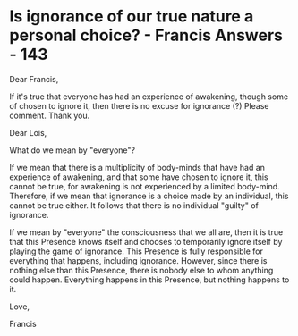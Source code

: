 # Is ignorance of our true nature a personal choice? - Francis Answers - 143

Dear Francis,

If it's true that everyone has had an experience of awakening, though some of chosen to ignore it, then there is no excuse for ignorance (?) Please comment. Thank you.

Dear Lois,

What do we mean by "everyone"?&nbsp;

If we mean that there is a multiplicity of body-minds that have had an experience of awakening, and that some have chosen to ignore it, this cannot be true, for awakening is not experienced by a limited body-mind. Therefore, if we mean that ignorance is a choice made by an individual, this cannot be true either. It follows that there is no individual "guilty" of ignorance.&nbsp;

If we mean by "everyone" the consciousness that we all are, then it is true that this Presence knows itself and chooses to temporarily ignore itself by playing the game of ignorance. This Presence is fully responsible for everything that happens, including ignorance. However, since there is nothing else than this Presence, there is nobody else to whom anything could happen. Everything happens in this Presence, but nothing happens to it.

Love,

Francis

